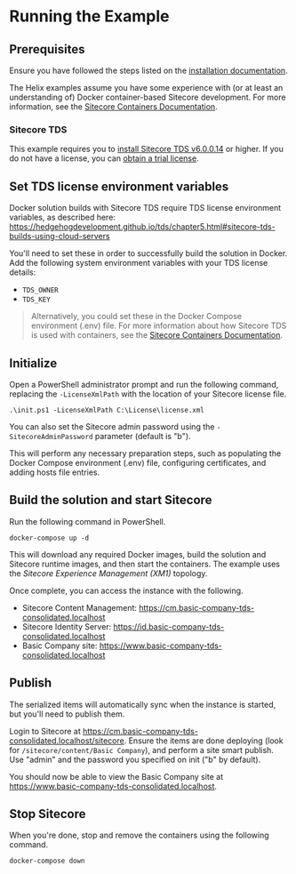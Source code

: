 # Running the Example

## Prerequisites

Ensure you have followed the steps listed on the [installation documentation](https://sitecore.github.io/Helix.Examples/install.html).

The Helix examples assume you have some experience with (or at least an understanding of) Docker container-based Sitecore development. For more information, see the [Sitecore Containers Documentation](https://containers.doc.sitecore.com).

### Sitecore TDS

This example requires you to [install Sitecore TDS v6.0.0.14](https://www.teamdevelopmentforsitecore.com/Download/TDS-Classic) or higher. If you do not have a license, you can [obtain a trial license](https://www.teamdevelopmentforsitecore.com/TDS-Classic/Free-Trial).

## Set TDS license environment variables

Docker solution builds with Sitecore TDS require TDS license environment variables, as described here: https://hedgehogdevelopment.github.io/tds/chapter5.html#sitecore-tds-builds-using-cloud-servers

You'll need to set these in order to successfully build the solution in Docker. Add the following system environment variables with your TDS license details:

* `TDS_OWNER`
* `TDS_KEY`

> Alternatively, you could set these in the Docker Compose environment (.env) file. For more information about how Sitecore TDS is used with containers, see the [Sitecore Containers Documentation](https://containers.doc.sitecore.com/docs/item-deployment#sitecore-tds).

## Initialize

Open a PowerShell administrator prompt and run the following command, replacing the `-LicenseXmlPath` with the location of your Sitecore license file.

```
.\init.ps1 -LicenseXmlPath C:\License\license.xml
```

You can also set the Sitecore admin password using the `-SitecoreAdminPassword` parameter (default is "b").

This will perform any necessary preparation steps, such as populating the Docker Compose environment (.env) file, configuring certificates, and adding hosts file entries.

## Build the solution and start Sitecore

Run the following command in PowerShell.

```
docker-compose up -d
```

This will download any required Docker images, build the solution and Sitecore runtime images, and then start the containers. The example uses the *Sitecore Experience Management (XM1)* topology.

Once complete, you can access the instance with the following.

* Sitecore Content Management: https://cm.basic-company-tds-consolidated.localhost
* Sitecore Identity Server: https://id.basic-company-tds-consolidated.localhost
* Basic Company site: https://www.basic-company-tds-consolidated.localhost

## Publish

The serialized items will automatically sync when the instance is started, but you'll need to publish them.

Login to Sitecore at https://cm.basic-company-tds-consolidated.localhost/sitecore. Ensure the items are done deploying (look for `/sitecore/content/Basic Company`), and perform a site smart publish. Use "admin" and the password you specified on init ("b" by default).

You should now be able to view the Basic Company site at https://www.basic-company-tds-consolidated.localhost.

## Stop Sitecore

When you're done, stop and remove the containers using the following command.

```
docker-compose down
```